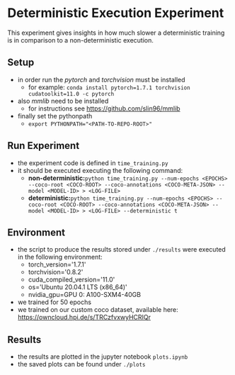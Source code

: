 # Deterministic Execution Experiment

This experiment gives insights in how much slower a deterministic training is in comparison to a non-deterministic
execution.

## Setup
- in order run the *pytorch* and *torchvision* must be installed
  - for example: `conda install pytorch=1.7.1 torchvision cudatoolkit=11.0 -c pytorch`
- also *mmlib* need to be installed 
  - for instructions see https://github.com/slin96/mmlib
- finally set the pythonpath
  - `export PYTHONPATH="<PATH-TO-REPO-ROOT>"`

## Run Experiment
- the experiment code is defined in `time_training.py`
- it should be executed executing the following command: 
  - **non-deterministic:**`python time_training.py --num-epochs <EPOCHS> --coco-root <COCO-ROOT> --coco-annotations <COCO-META-JSON> --model <MODEL-ID> > <LOG-FILE>`
  - **deterministic:**`python time_training.py --num-epochs <EPOCHS> --coco-root <COCO-ROOT> --coco-annotations <COCO-META-JSON> --model <MODEL-ID> > <LOG-FILE> --deterministic t`
  
## Environment
- the script to produce the results stored under `./results` were executed in the following environment:
  - torch_version='1.7.1'
  - torchvision='0.8.2'
  - cuda_compiled_version='11.0'
  - os='Ubuntu 20.04.1 LTS (x86_64)'
  - nvidia_gpu=GPU 0: A100-SXM4-40GB
- we trained for 50 epochs
- we trained on our custom coco dataset, available here: https://owncloud.hpi.de/s/TRCzfvxwyHCRIQr
  
## Results
- the results are plotted in the jupyter notebook `plots.ipynb`
- the saved plots can be found under `./plots`